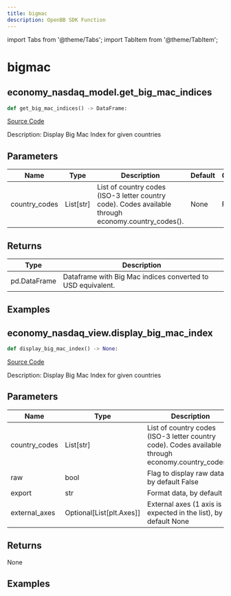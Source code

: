 ```yaml
---
title: bigmac
description: OpenBB SDK Function
---
```


import Tabs from '@theme/Tabs';
import TabItem from '@theme/TabItem';

# bigmac

<Tabs>
<TabItem value="model" label="Model" default>

## economy_nasdaq_model.get_big_mac_indices

```python title='openbb_terminal/decorators.py'
def get_big_mac_indices() -> DataFrame:
```
[Source Code](https://github.com/OpenBB-finance/OpenBBTerminal/tree/main/openbb_terminal/decorators.py#L166)

Description: Display Big Mac Index for given countries

## Parameters

| Name | Type | Description | Default | Optional |
| ---- | ---- | ----------- | ------- | -------- |
| country_codes | List[str] | List of country codes (ISO-3 letter country code). Codes available through economy.country_codes(). | None | False |

## Returns

| Type | Description |
| ---- | ----------- |
| pd.DataFrame | Dataframe with Big Mac indices converted to USD equivalent. |

## Examples



</TabItem>
<TabItem value="view" label="View">

## economy_nasdaq_view.display_big_mac_index

```python title='openbb_terminal/decorators.py'
def display_big_mac_index() -> None:
```
[Source Code](https://github.com/OpenBB-finance/OpenBBTerminal/tree/main/openbb_terminal/decorators.py#L59)

Description: Display Big Mac Index for given countries

## Parameters

| Name | Type | Description | Default | Optional |
| ---- | ---- | ----------- | ------- | -------- |
| country_codes | List[str] | List of country codes (ISO-3 letter country code). Codes available through economy.country_codes(). | None | False |
| raw | bool | Flag to display raw data, by default False | False | True |
| export | str | Format data, by default "" | None | True |
| external_axes | Optional[List[plt.Axes]] | External axes (1 axis is expected in the list), by default None | None | True |

## Returns

None

## Examples



</TabItem>
</Tabs>